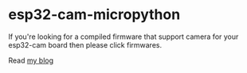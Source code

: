 # esp32-cam-micropython

If you're looking for a compiled firmware that support camera for your esp32-cam board then please click firmwares.

Read [my blog](https://kopimojo.blogspot.com/)
